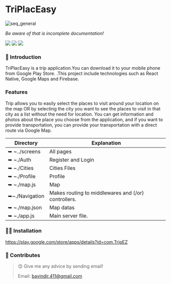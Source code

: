 # TriPlacEasy
![seq_general](https://play-lh.googleusercontent.com/JziPaYSkpvg9fQguB8FULh1giL06s2yowCcXZEyirjw4bMHV-O5UEmCJQRYHK0kEUw=w240-h480-rw)





_Be aware of that is incomplete documentation!_

![](https://img.shields.io/badge/React%20Native-black?logo=react&logoColor=blue)
![](https://img.shields.io/badge/Firebase-black?logo=firebase&logoColor=yellow)
![](https://img.shields.io/badge/Google%20Maps-blue?logo=google&logoColor=white)


### 🎀 Introduction

TriPlacEasy is a trip application.You can download it to your mobile phone from Google Play Store. .This project include technologies such as React Native, Google Maps and Firebase.

### Features

Trip allows you to easily select the places to visit around your location on the map OR by selecting the city you want to see the places to visit in that city as a list without the need for location. You can get information and photos about the place you choose from the application, and if you want to provide transportation, you can provide your transportation with a direct route via Google Map.









| Directory                | Explanation                                                                                |
| ------------------------ | ------------------------------------------------------------------------------------------ |
| ➥ ~../screens           | All pages                         |
| ➥ ~./Auth              |Register and Login        |
| ➥ ~./Cities              |Cities Files                                                                      |
| ➥ ~./Profile            | Profile                                                                                       |
| ➥ ~./map.js             | Map                                                                                       |
| ➥~./Navigation         | Makes routing to middlewares and (/or) controllers.                                        |
| ➥ ~./map.json              | Map datas |
| ➥ ~./app.js              | Main server file.                                                                          |
                                                              




### 👨‍💻 Installation

https://play.google.com/store/apps/details?id=com.TripEZ







### 🤝 Contributes

> 😊 Give me any advice by sending email!
>
> Email: bayindir.411@gmail.com

